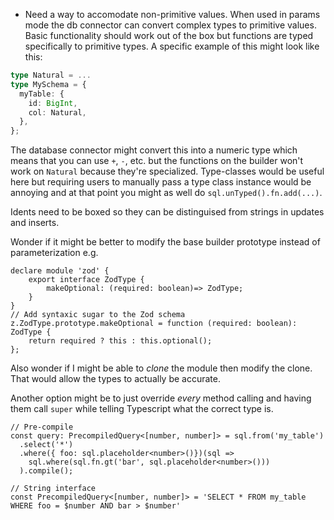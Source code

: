 - Need a way to accomodate non-primitive values. When used in params mode the db connector can convert complex types to primitive values. Basic functionality should work out of the box but functions are typed specifically to primitive types. A specific example of this might look like this:

```typescript
type Natural = ...
type MySchema = {
  myTable: {
    id: BigInt,
    col: Natural,
  },
};
```

The database connector might convert this into a numeric type which means that you can use `+`, `-`, etc. but the functions on the builder won't work on `Natural` because they're specialized. Type-classes would be useful here but requiring users to manually pass a type class instance would be annoying and at that point you might as well do `sql.unTyped().fn.add(...)`.

Idents need to be boxed so they can be distinguised from strings in updates and inserts.

Wonder if it might be better to modify the base builder prototype instead of parameterization e.g.

```
declare module 'zod' {
    export interface ZodType {
        makeOptional: (required: boolean)=> ZodType;
    }
}
// Add syntaxic sugar to the Zod schema
z.ZodType.prototype.makeOptional = function (required: boolean): ZodType {
    return required ? this : this.optional();
};
```

Also wonder if I might be able to _clone_ the module then modify the clone. That would allow the types to actually be accurate.

Another option might be to just override _every_ method calling and having them call `super` while telling Typescript what the correct type is.

```
// Pre-compile
const query: PrecompiledQuery<[number, number]> = sql.from('my_table')
  .select('*')
  .where({ foo: sql.placeholder<number>()})(sql => 
    sql.where(sql.fn.gt('bar', sql.placeholder<number>()))
  ).compile();

// String interface
const PrecompiledQuery<[number, number]> = 'SELECT * FROM my_table WHERE foo = $number AND bar > $number'

```